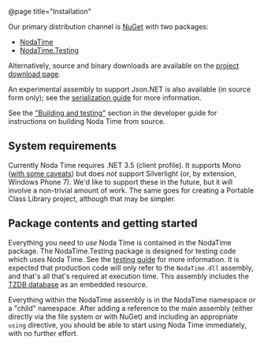 @page title="Installation"

Our primary distribution channel is [NuGet](http://nuget.org) with
two packages:

- [NodaTime](http://nuget.org/packages/NodaTime)
- [NodaTime.Testing](http://nuget.org/packages/NodaTime.Testing)

Alternatively, source and binary downloads are available on the
[project download page][downloads].

[downloads]: http://nodatime.org/downloads/

An experimental assembly to support Json.NET is also available (in source form
only); see the [serialization guide](serialization.html) for more information.

See the ["Building and testing"][building] section in the developer guide for
instructions on building Noda Time from source.

[building]: http://nodatime.org/developer/building.html

System requirements
-------------------

Currently Noda Time requires .NET 3.5 (client profile). It supports
Mono ([with some caveats](mono.html)) but does *not* support
Silverlight (or, by extension, Windows Phone 7). We'd like to
support these in the future, but it will involve a non-trivial
amount of work. The same goes for creating a Portable Class Library project,
although that may be simpler.

Package contents and getting started
------------------------------------

Everything you need to *use* Noda Time is contained in the NodaTime package. The NodaTime.Testing package is designed
for testing code which uses Noda Time. See the [testing guide](testing.html) for more information. It is expected
that production code will only refer to the `NodaTime.dll` assembly, and that's all that's required at execution time.
This assembly includes the [TZDB database](tzdb.html) as an embedded resource.

Everything within the NodaTime assembly is in the NodaTime namespace or a "child" namespace. After adding a reference to
the main assembly (either directly via the file system or with NuGet) and including an appropriate `using` directive, you should
be able to start using Noda Time immediately, with no further effort.
